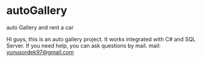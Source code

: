# autoGallery
auto Gallery and rent a car 

Hi guys, this is an auto gallery project. It works integrated with C# and SQL Server.
If you need help, you can ask questions by mail.
mail: yunusordek97@gmail.com
